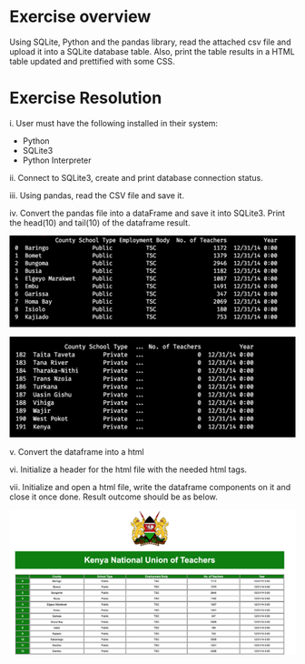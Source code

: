 # Exercise overview
Using SQLite, Python and the pandas library, read the attached csv file and upload it into a SQLite database table. Also, print the table results in a HTML table updated and prettified with some CSS. 


# Exercise Resolution
i. User must have the following installed in their system: 
  - Python
  - SQLite3
  - Python Interpreter
  
ii. Connect to SQLite3, create and print database connection status.

iii. Using pandas, read the CSV file and save it.

iv. Convert the pandas file into a dataFrame and save it into SQLite3. Print the head(10) and tail(10) of the dataframe result. 

![Head]( https://github.com/Jomondi/SQLite3_PandasProject/blob/main/Head.png)


![Tail]( https://github.com/Jomondi/SQLite3_PandasProject/blob/main/Tail.png)

v. Convert the dataframe into a html

vi. Initialize a header for the html file with the needed html tags.

vii. Initialize and open a html file, write the dataframe components on it and close it once done. Result outcome should be as below.

![HTML_Results.png](https://github.com/Jomondi/SQLite3_PandasProject/blob/main/HTML_Results.png)
